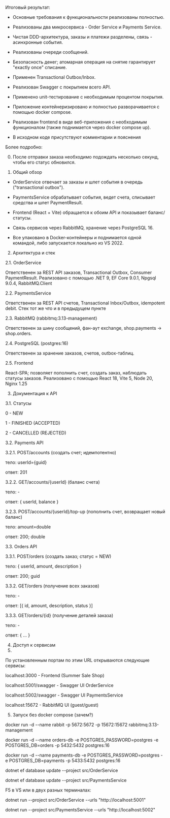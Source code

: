 Итоговый результат:

- Основные требования к функциональности реализованы полностью.

- Реализованы два микросервиса - Order Service и Payments Service.

- Чистая DDD-архитектура, заказы и платежи разделены, связь - асинхронные события.

- Реализованы очереди сообщений.

- Безопасность денег; атомарная операция на снятие гарантирует "exactly once" списание.

- Применен Transactional Outbox/Inbox.

- Реализован Swagger с покрытием всего API.

- Применено unit-тестирование с необходимым процентом покрытия.

- Приложение контейнеризировано и полностью разворачивается с помощью docker compose.

- Реализован frontend в виде веб-приложения с необходимым функционалом (также поднимается через docker compose up).

- В исходном коде присутствуют комментарии и пояснения




Более подробно:

0. После отправки заказа необходимо подождать несколько секунд, чтобы его статус обновился.


1. Общий обзор

- OrderService отвечает за заказы и шлет события в очередь ("transactional outbox").

- PaymentsService обрабатывает события, ведет счета, списывает средства и шлет PaymentResult.

- Frontend (React + Vite) обращается к обоим API и показывает баланс/статусы.

- Связь сервисов через RabbitMQ, хранение через PostgreSQL 16.

- Все упаковано в Docker-контейнеры и поднимается одной командой, либо запускается локально из VS 2022.



2. Архитектура и стек

2.1. OrderService

Ответственен за REST API заказов, Transactional Outbox, Consumer PaymentResult.
Реализовано с помощью .NET 9, EF Core 9.0.1, Npgsql 9.0.4, RabbitMQ.Client

2.2. PaymentsService

Ответственен за REST API счетов, Transactional Inbox/Outbox, idempotent debit.
Стек тот же что и в предыдущем пункте

2.3. RabbitMQ (rabbitmq:3.13-management)

Ответственен за шину сообщений, фан-аут exchange, shop.payments -> shop.orders.

2.4. PostgreSQL (postgres:16)

Ответственен за хранение заказов, счетов, outbox-таблиц.

2.5. Frontend

React-SPA; позволяет пополнить счет, создать заказ, наблюдать статусы заказов.
Реализовано с помощью React 18, Vite 5, Node 20, Nginx 1.25



3. Документация к API

3.1. Статусы

0 - NEW

1 - FINISHED (ACCEPTED)

2 - CANCELLED (REJECTED)

3.2. Payments API

3.2.1. POST/accounts (создать счет; идемпотентно)

тело: userId={guid}

ответ: 201

3.2.2. GET/accounts/{userId} (баланс счета)

тело: -

ответ: { userId, balance }

3.2.3. POST/accounts/{userId}/top-up (пополнить счет, возвращает новый баланс)

тело: amount=double

ответ: 200; double


3.3. Orders API

3.3.1. POST/orders (создать заказ; статус = NEW)

тело: { userId, amount, description }

ответ: 200; guid 


3.3.2. GET/orders (получение всех заказов)

тело: -

ответ: [{ id, amount, description, status }]


3.3.3. GET/orders/{id} (получение деталей заказа)

тело: -

ответ: { ... }


4. Доступ к сервисам
5. 
По установленным портам по этим URL открываются следующие сервисы:

localhost:3000 - Frontend (Summer Sale Shop)

localhost:5001/swagger - Swagger UI OrderService

localhost:5002/swagger - Swagger UI PaymentsService

localhost:15672 - RabbitMQ UI (guest/guest)


5. Запуск без docker compose (зачем?)

docker run -d --name rabbit -p 5672:5672 -p 15672:15672 rabbitmq:3.13-management

docker run -d --name orders-db -e POSTGRES_PASSWORD=postgres -e POSTGRES_DB=orders   -p 5432:5432 postgres:16

docker run -d --name payments-db -e POSTGRES_PASSWORD=postgres -e POSTGRES_DB=payments -p 5433:5432 postgres:16

dotnet ef database update --project src/OrderService

dotnet ef database update --project src/PaymentsService

F5 в VS или в двух разных терминалах:

dotnet run --project src/OrderService --urls "http://localhost:5001"

dotnet run --project src/PaymentsService --urls "http://localhost:5002"
